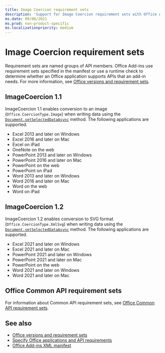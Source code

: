 ```yaml
---
title: Image Coercion requirement sets
description: 'Support for Image Coercion requirement sets with Office Add-ins across Excel, PowerPoint, and Word.'
ms.date: 09/08/2021
ms.prod: non-product-specific
ms.localizationpriority: medium
---
```


# Image Coercion requirement sets

Requirement sets are named groups of API members. Office Add-ins use requirement sets specified in the manifest or use a runtime check to determine whether an Office application supports APIs that an add-in needs. For more information, see [Office versions and requirement sets](../../develop/office-versions-and-requirement-sets.md).

## ImageCoercion 1.1

ImageCoercion 1.1 enables conversion to an image (`Office.CoercionType.Image`) when writing data using the [`Document.setSelectedDataAsync`](/javascript/api/office/document#office-office-document-getSelectedDataAsync-member(1)) method. The following applications are supported.

- Excel 2013 and later on Windows
- Excel 2016 and later on Mac
- Excel on iPad
- OneNote on the web
- PowerPoint 2013 and later on Windows
- PowerPoint 2016 and later on Mac
- PowerPoint on the web
- PowerPoint on iPad
- Word 2013 and later on Windows
- Word 2016 and later on Mac
- Word on the web
- Word on iPad

## ImageCoercion 1.2

ImageCoercion 1.2 enables conversion to SVG format (`Office.CoercionType.XmlSvg`) when writing data using the [`Document.setSelectedDataAsync`](/javascript/api/office/document#office-office-document-getSelectedDataAsync-member(1)) method. The following applications are supported.

- Excel 2021 and later on Windows
- Excel 2021 and later on Mac
- PowerPoint 2021 and later on Windows
- PowerPoint 2021 and later on Mac
- PowerPoint on the web
- Word 2021 and later on Windows
- Word 2021 and later on Mac

## Office Common API requirement sets

For information about Common API requirement sets, see [Office Common API requirement sets](office-add-in-requirement-sets.md).

## See also

- [Office versions and requirement sets](../../develop/office-versions-and-requirement-sets.md)
- [Specify Office applications and API requirements](../../develop/specify-office-hosts-and-api-requirements.md)
- [Office Add-ins XML manifest](../../develop/add-in-manifests.md)
